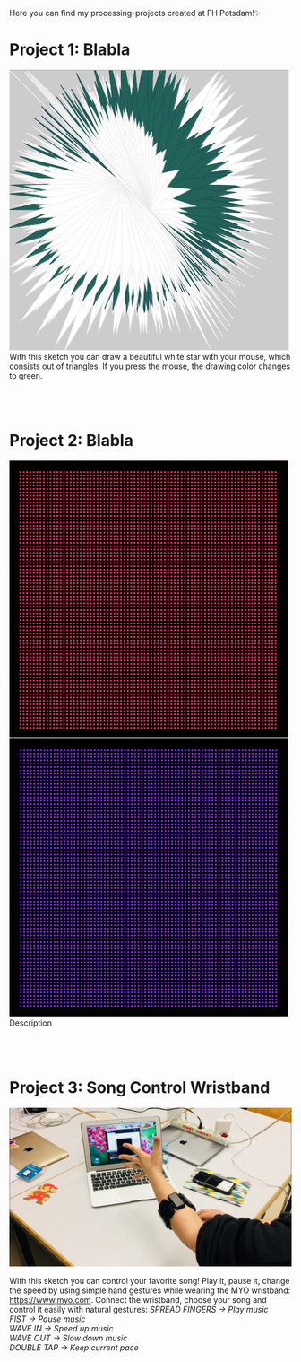Here you can find my processing-projects created at FH Potsdam!:sparkles:

# Project 1: Blabla
![Star](/star.png)
<br>With this sketch you can draw a beautiful white star with your mouse, which consists out of triangles. If you press the mouse, the drawing color changes to green.
<br><br><br><br>

# Project 2: Blabla
![DOTS](/dots1.png)
![DOTS](/dots2.png)
Description
<br><br><br><br>

# Project 3: Song Control Wristband
![MYO](/myo.jpg)

With this sketch you can control your favorite song! Play it, pause it, change the speed by using simple hand gestures while wearing the MYO wristband: https://www.myo.com. 
Connect the wristband, choose your song and control it easily with natural gestures: 
<em>SPREAD FINGERS -> Play music</em><br>
<em>FIST -> Pause music</em><br>
<em>WAVE IN -> Speed up music</em><br>
<em>WAVE OUT -> Slow down music</em><br>
<em>DOUBLE TAP -> Keep current pace</em><br>
